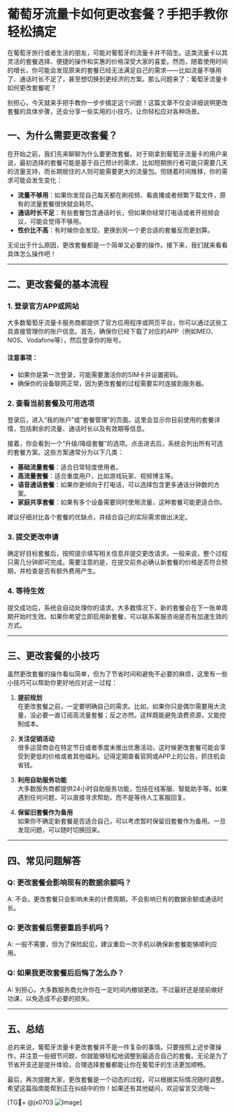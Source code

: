 # 葡萄牙流量卡如何更改套餐？手把手教你轻松搞定

在葡萄牙旅行或者生活的朋友，可能对葡萄牙的流量卡并不陌生。这类流量卡以其灵活的套餐选择、便捷的操作和实惠的价格深受大家的喜爱。然而，随着使用时间的增长，你可能会发现原来的套餐已经无法满足自己的需求——比如流量不够用了、通话时长不足了，甚至想切换到更经济的方案。那么问题来了：葡萄牙流量卡如何更改套餐呢？

别担心，今天就来手把手教你一步步搞定这个问题！这篇文章不仅会详细说明更改套餐的具体步骤，还会分享一些实用的小技巧，让你轻松应对各种场景。

## 一、为什么需要更改套餐？

在开始之前，我们先来聊聊为什么要更改套餐。对于刚拿到葡萄牙流量卡的用户来说，最初选择的套餐可能是基于自己预计的需求，比如短期旅行者可能只需要几天的流量支持，而长期居住的人则可能需要更大的流量包。但随着时间推移，你的需求可能会发生变化：

- **流量不够用**：如果你发现自己每天都在刷视频、看直播或者频繁下载文件，原有的流量套餐很快就会耗尽。
- **通话时长不足**：有些套餐包含通话时长，但如果你经常打电话或者开视频会议，可能会觉得不够用。
- **性价比不高**：有时候你会发现，更换到另一个更合适的套餐反而更划算。

无论出于什么原因，更改套餐都是一个简单又必要的操作。接下来，我们就来看看具体怎么操作吧！

---

## 二、更改套餐的基本流程

### 1. 登录官方APP或网站

大多数葡萄牙流量卡服务商都提供了官方应用程序或网页平台，你可以通过这些工具直接管理你的账户信息。首先，确保你已经下载了对应的APP（例如MEO、NOS、Vodafone等），然后登录你的账号。

#### 注意事项：
- 如果你是第一次登录，可能需要激活你的SIM卡并设置密码。
- 确保你的设备联网正常，因为更改套餐的过程需要实时连接到服务器。

### 2. 查看当前套餐及可用选项

登录后，进入“我的账户”或“套餐管理”的页面。这里会显示你目前使用的套餐详情，包括剩余的流量、通话时长以及有效期等信息。

接着，你会看到一个“升级/降级套餐”的选项。点击进去后，系统会列出所有可选的套餐方案。这些方案通常分为以下几类：

- **基础流量套餐**：适合日常轻度使用者。
- **高流量套餐**：适合重度用户，比如游戏玩家、视频博主等。
- **语音通话套餐**：如果你更倾向于打电话，可以选择包含更多通话分钟数的方案。
- **家庭共享套餐**：如果有多个设备需要同时使用流量，这种套餐可能更适合你。

建议仔细对比各个套餐的优缺点，并结合自己的实际需求做出决定。

### 3. 提交更改申请

确定好目标套餐后，按照提示填写相关信息并提交更改请求。一般来说，整个过程只需几分钟即可完成。需要注意的是，在提交前务必确认新套餐的价格是否符合预期，并检查是否有额外费用产生。

### 4. 等待生效

提交成功后，系统会自动处理你的请求。大多数情况下，新的套餐会在下一账单周期开始时生效。如果你希望立即启用新套餐，可以联系客服咨询是否有加速生效的方式。

---

## 三、更改套餐的小技巧

虽然更改套餐的操作看似简单，但为了节省时间和避免不必要的麻烦，这里有一些小技巧可以帮助你更好地应对这一过程：

1. **提前规划**  
   在更改套餐之前，一定要明确自己的需求。比如，如果你只是偶尔需要用大流量，没必要一直订阅高流量套餐；反之亦然。这样既能避免浪费资源，又能控制成本。

2. **关注促销活动**  
   很多运营商会在特定节日或者季度末推出优惠活动，这时候更改套餐可能会享受到更低的价格或者其他福利。记得定期查看官网或APP上的公告，抓住机会省钱。

3. **利用自助服务功能**  
   大多数服务商都提供24小时自助服务功能，包括在线客服、智能助手等。如果遇到任何问题，可以直接寻求帮助，而不是等待人工客服回复。

4. **保留旧套餐作为备用**  
   如果你不确定新套餐是否适合自己，可以考虑暂时保留旧套餐作为备用。一旦发现问题，可以随时切换回来。

---

## 四、常见问题解答

### Q: 更改套餐会影响现有的数据余额吗？
A: 不会。更改套餐只会影响未来的计费周期，不会影响已有的数据余额或通话时长。

### Q: 更改套餐后需要重启手机吗？
A: 一般不需要，但为了保险起见，建议重启一次手机以确保新套餐能够顺利应用。

### Q: 如果我更改套餐后后悔了怎么办？
A: 别担心，大多数服务商允许你在一定时间内撤销更改。不过最好还是提前做好功课，以免造成不必要的损失。

---

## 五、总结

总的来说，葡萄牙流量卡更改套餐并不是一件复杂的事情。只要按照上述步骤操作，并注意一些细节问题，你就能够轻松地调整到最适合自己的套餐。无论是为了节省开支还是提升体验，合理选择套餐都能让你在葡萄牙的生活更加顺畅。

最后，再次提醒大家，更改套餐是一个动态的过程，可以根据实际情况随时调整。希望这篇指南能帮到正在纠结中的你！如果还有其他疑问，欢迎留言交流哦～

[TG💪+ @jx0703 ![Image](https://github.com/user-attachments/assets/dbca1d08-cadb-493c-b0ec-ad6f7a83f270)]